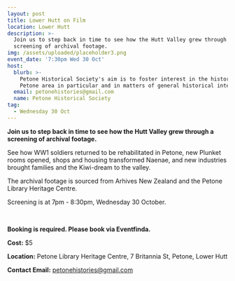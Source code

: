 ```yaml
---
layout: post
title: Lower Hutt on Film
location: Lower Hutt
description: >-
  Join us to step back in time to see how the Hutt Valley grew through a
  screening of archival footage. 
img: /assets/uploaded/placeholder3.png
event_date: '7:30pm Wed 30 Oct'
host:
  blurb: >-
    Petone Historical Society's aim is to foster interest in the history of the
    Petone area in particular and in matters of general historical interest.
  email: petonehistories@gmail.com
  name: Petone Historical Society
tag:
  - Wednesday 30 Oct
---
```

**Join us to step back in time to see how the Hutt Valley grew through a screening of archival footage.** 

See how WW1 soldiers returned to be rehabilitated in Petone, new Plunket rooms opened, shops and housing transformed Naenae, and new industries brought families and the Kiwi-dream to the valley. 

The archival footage is sourced from Arhives New Zealand and the Petone Library Heritage Centre. 

Screening is at 7pm - 8:30pm, Wednesday 30 October.

<br>

**Booking is required. Please book via Eventfinda.**

**Cost:** $5

**Location:** Petone Library Heritage Centre, 7 Britannia St, Petone, Lower Hutt

**Contact Email:** petonehistories@gmail.com
